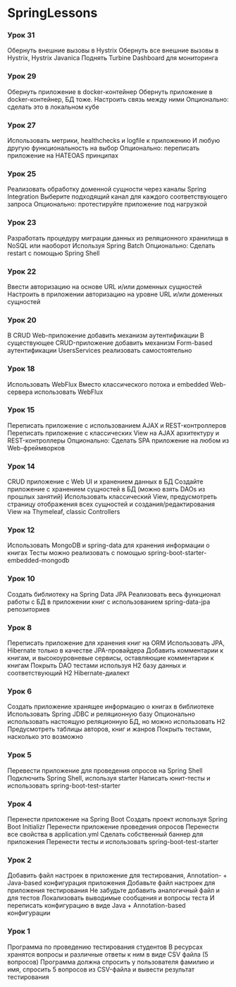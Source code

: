 # SpringLessons

### Урок 31
Обернуть внешние вызовы в Hystrix
Обернуть все внешние вызовы в Hystrix, Hystrix Javanica
Поднять Turbine Dashboard для мониторинга

### Урок 29
Обернуть приложение в docker-контейнер
Обернуть приложение в docker-контейнер, БД тоже. Настроить связь между ними
Опционально: сделать это в локальном кубе

### Урок 27
Использовать метрики, healthchecks и logfile к приложению
И любую другую функциональность на выбор
Опционально: переписать приложение на HATEOAS принципах

### Урок 25
Реализовать обработку доменной сущности через каналы Spring Integration
Выберите подходящий канал для каждого соответствующего запроса
Опционально: протестируйте приложение под нагрузкой

### Урок 23
Разработать процедуру миграции данных из реляционного хранилища в NoSQL или наоборот
Используя Spring Batch
Опционально: Сделать restart с помощью Spring Shell

### Урок 22
Ввести авторизацию на основе URL и/или доменных сущностей
Настроить в приложении авторизацию на уровне URL и/или доменных сущностей

### Урок 20
В CRUD Web-приложение добавить механизм аутентификации
В существующее CRUD-приложение добавить механизм Form-based аутентификации
UsersServices реализовать самостоятельно

### Урок 18
Использовать WebFlux
Вместо классического потока и embedded Web-сервера использовать WebFlux

### Урок 15
Переписать приложение с использованием AJAX и REST-контроллеров
Переписать приложение с классических View на AJAX архитектуру и REST-контроллеры
Опционально: Сделать SPA приложение на любом из Web-фреймворков

### Урок 14
CRUD приложение с Web UI и хранением данных в БД
Создайте приложение с хранением сущностей в БД (можно взять DAOs из прошлых занятий)
Использовать классический View, предусмотреть страницу отображения всех сущностей и создания/редактирования
View на Thymeleaf, classic Controllers

### Урок 12
Использовать MongoDB и spring-data для хранения информации о книгах
Тесты можно реализовать с помощью spring-boot-starter-embedded-mongodb

### Урок 10
Создать библиотеку на Spring Data JPA
Реализовать весь функционал работы с БД в приложении книг с использованием spring-data-jpa репозиториев

### Урок 8
Переписать приложение для хранения книг на ORM
Использовать JPA, Hibernate только в качестве JPA-провайдера
Добавить комментарии к книгам, и высокоуровневые сервисы, оставляющие комментарии к книгам
Покрыть DAO тестами используя H2 базу данных и соответствующий H2 Hibernate-диалект

### Урок 6
Создать приложение хранящее информацию о книгах в библиотеке
Использовать Spring JDBC и реляционную базу
Опционально использовать настоящую реляционную БД, но можно использовать H2
Предусмотреть таблицы авторов, книг и жанров
Покрыть тестами, насколько это возможно

### Урок 5
Перевести приложение для проведения опросов на Spring Shell
Подключить Spring Shell, используя starter
Написать юнит-тесты и использовать spring-boot-test-starter

### Урок 4
Перенести приложение на Spring Boot
Создать проект используя Spring Boot Initializr
Перенести приложение проведения опросов
Перенести все свойства в application.yml
Сделать собственный баннер для приложения
Перенести тесты и использовать spring-boot-test-starter

### Урок 2
Добавить файл настроек в приложение для тестирования, Annotation- + Java-based конфигурация приложения
Добавьте файл настроек для приложения тестирования
Не забудьте добавить аналогичный файл и для тестов
Локализовать выводимые сообщения и вопросы теста
И переписать конфигурацию в виде Java + Annotation-based конфигурации

### Урок 1
Программа по проведению тестирования студентов
В ресурсах хранятся вопросы и различные ответы к ним в виде CSV файла (5 вопросов)
Программа должна спросить у пользователя фамилию и имя, спросить 5 вопросов из CSV-файла и вывести результат тестирования
